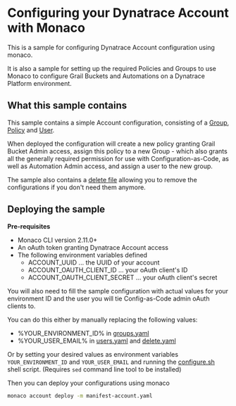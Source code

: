 # Configuring your Dynatrace Account with Monaco

This is a sample for configuring Dynatrace Account configuration using monaco. 

It is also a sample for setting up the required Policies and Groups to use Monaco to configure Grail Buckets and Automations
on a Dynatrace Platform environment. 

## What this sample contains

This sample contains a simple Account configuration, consisting of a [Group](./casc-admin/groups.yaml), [Policy](./casc-admin/policies.yaml) and [User](./casc-admin/users.yaml).

When deployed the configuration will create a new policy granting Grail Bucket Admin access, assign this policy to a new
Group - which also grants all the generally required permission for use with Configuration-as-Code, as well as Automation Admin
access, and assign a user to the new group. 

The sample also contains a [delete file](./delete.yaml) allowing you to remove the configurations if you don't need them anymore.

## Deploying the sample

**Pre-requisites**
* Monaco CLI version 2.11.0+
* An oAuth token granting Dynatrace Account access
* The following environment variables defined
  * ACCOUNT_UUID ... the UUID of your account
  * ACCOUNT_OAUTH_CLIENT_ID ... your oAuth client's ID
  * ACCOUNT_OAUTH_CLIENT_SECRET ... your oAuth client's secret

You will also need to fill the sample configuration with actual values for your environment ID and the user you will tie Config-as-Code admin oAuth clients to. 

You can do this either by manually replacing the following values:
* %YOUR_ENVIRONMENT_ID% in [groups.yaml](./casc-admin/groups.yaml)
* %YOUR_USER_EMAIL% in [users.yaml](./casc-admin/users.yaml) and [delete.yaml](delete.yaml)

Or by setting your desired values as environment variables `YOUR_ENVIRONMENT_ID` and `YOUR_USER_EMAIL` and running the [configure.sh](configure.sh) shell script. (Requires `sed` command line tool to be installed)

Then you can deploy your configurations using monaco

```sh
monaco account deploy -m manifest-account.yaml
```